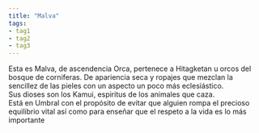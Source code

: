 ```yaml
---
title: "Malva"
tags:
- tag1
- tag2
- tag3
---
```


Esta es Malva, de ascendencia Orca, pertenece a Hitagketan u orcos del bosque de corniferas. De apariencia seca y ropajes que mezclan la sencillez de las pieles con un aspecto un poco más eclesiástico.  
Sus dioses son los Kamui, espiritus de los animales que caza.  
Está en Umbral con el propósito de evitar que alguien rompa el precioso equilibrio vital así como para enseñar que el respeto a la vida es lo más importante